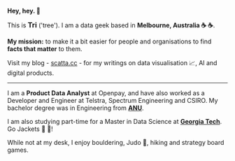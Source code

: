<!--
**tri47/tri47** is a ✨ _special_ ✨ repository because its `README.md` (this file) appears on your GitHub profile.
**Hey, hey.**
Here are some ideas to get you started:

- 🔭 I’m currently working on ...
- 🌱 I’m currently learning ...
- 👯 I’m looking to collaborate on ...
- 🤔 I’m looking for help with ...
- 💬 Ask me about ...
- 📫 How to reach me: ...
- 😄 Pronouns: ...
- ⚡ Fun fact: ...
-->
**Hey, hey. :wave:**
<!--
<br>

![](https://raw.githubusercontent.com/tri47/tri47/master/Tri_github.png)
<br>
-->
This is <span class="red-text" style="font-size: 16px"> **Tri**</span> ('tree'). I am a data geek based in <span class="red-text">**Melbourne, Australia :coffee: :coffee:**</span>. 

**My mission:** to make it a bit easier for people and organisations to find <span class="red-text">**facts that matter**</span> to them.

Visit my blog - [scatta.cc](https://www.scatta.cc) - for my writings on data visualisation :chart_with_upwards_trend:, AI and digital products.

---
I am a <span class="red-text">**Product Data Analyst**</span> at Openpay, and have also worked as a Developer and Engineer at Telstra, Spectrum Engineering and CSIRO. My bachelor degree was in Engineering from [**ANU**](https://www.anu.edu.au/).

I am also studying part-time for a Master in Data Science at [**Georgia Tech**](https://www.gatech.edu/). Go Jackets :honeybee: :honeybee:!

While not at my desk, I enjoy bouldering, Judo :muscle:, hiking and strategy board games.

